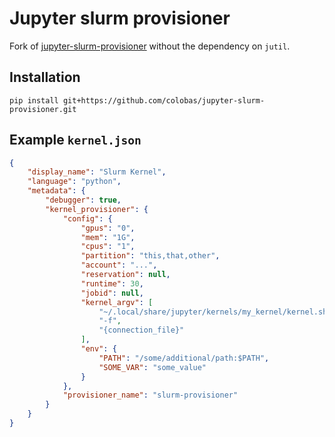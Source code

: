# Jupyter slurm provisioner

Fork of [jupyter-slurm-provisioner](https://FZJ-JSC/jupyter-slurm-provisioner)
without the dependency on `jutil`.

## Installation
`pip install git+https://github.com/colobas/jupyter-slurm-provisioner.git`


## Example `kernel.json`

``` json
{
    "display_name": "Slurm Kernel",
    "language": "python",
    "metadata": {
        "debugger": true,
        "kernel_provisioner": {
            "config": {
                "gpus": "0",
                "mem": "1G",
                "cpus": "1",
                "partition": "this,that,other",
                "account": "...",
                "reservation": null,
                "runtime": 30,
                "jobid": null,
                "kernel_argv": [
                    "~/.local/share/jupyter/kernels/my_kernel/kernel.sh",
                    "-f",
                    "{connection_file}"
                ],
                "env": {
                    "PATH": "/some/additional/path:$PATH",
                    "SOME_VAR": "some_value"
                }
            },
            "provisioner_name": "slurm-provisioner"
        }
    }
}
```
